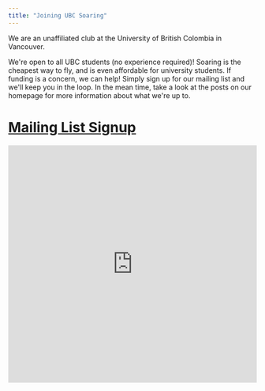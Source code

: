 ```yaml
---
title: "Joining UBC Soaring"
---
```


We are an unaffiliated club at the University of British Colombia in Vancouver. 

We're open to all UBC students (no experience required)! Soaring is the cheapest way to fly, and is even affordable for
university students. If funding is a concern, we can help! Simply sign up for our mailing list and we'll keep you in the
loop. In the mean time, take a look at the posts on our homepage for more information about what we're up to.

# [Mailing List Signup](https://forms.office.com/Pages/ResponsePage.aspx?id=DQSIkWdsW0yxEjajBLZtrQAAAAAAAAAAAAMAAMbKX8FURDNUR01aWVFETkdBWFpZVVZHSEpDRkZTUS4u)
<iframe width="640px" height="480px" src="https://forms.office.com/Pages/ResponsePage.aspx?id=DQSIkWdsW0yxEjajBLZtrQAAAAAAAAAAAAMAAMbKX8FURDNUR01aWVFETkdBWFpZVVZHSEpDRkZTUS4u&embed=true" frameborder="0" marginwidth="0" marginheight="0" style="border: none; max-width:100%; max-height:100vh" allowfullscreen webkitallowfullscreen mozallowfullscreen msallowfullscreen> </iframe>
